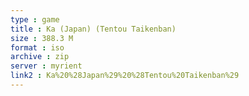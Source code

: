 ```yaml
---
type : game
title : Ka (Japan) (Tentou Taikenban)
size : 388.3 M
format : iso
archive : zip
server : myrient
link2 : Ka%20%28Japan%29%20%28Tentou%20Taikenban%29
---
```


